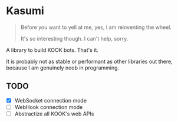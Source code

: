 # Kasumi

> Before you want to yell at me, yes, I am reinventing the wheel.
>
> It's so interesting though. I can't help, sorry.

A library to build KOOK bots. That's it.

It is probably not as stable or performant as other libraries out there, because I am genuinely noob in programming.

## TODO

- [x] WebSocket connection mode
- [ ] WebHook connection mode
- [ ] Abstractize all KOOK's web APIs